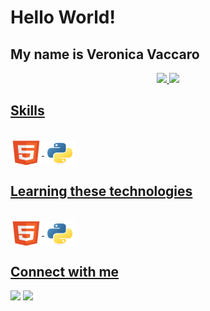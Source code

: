 <h1> Hello World! </h1>
<h2> My name is Veronica Vaccaro </h2>
<div align="center" style="display: inline_block">
  <a href="https://github.com/veronicavaccaro">
  <img height="160em" src="https://github-readme-stats.vercel.app/api?username=veronicavaccaro&show_icons=true&theme=tokyonight&include_all_commits=true&count_private=true"/>
  <img height="160em" src="https://github-readme-stats.vercel.app/api/top-langs/?username=veronicavaccaro&layout=compact&langs_count=7&theme=tokyonight"/>
</div>

<h2> Skills </h2>

<div style="display: inline_block"><br>
  <img align="center" alt="Rafa-HTML" height="40" width="50" src="https://raw.githubusercontent.com/devicons/devicon/master/icons/html5/html5-original.svg">
  <img align="center" alt="python" height="40" width="50" src="https://raw.githubusercontent.com/devicons/devicon/master/icons/python/python-original.svg">  
</div>

<h2> Learning these technologies </h2>
<div style="display: inline_block"><br>
  <img align="center" alt="Rafa-HTML" height="40" width="50" src="https://raw.githubusercontent.com/devicons/devicon/master/icons/html5/html5-original.svg">
  <img align="center" alt="python" height="40" width="50" src="https://raw.githubusercontent.com/devicons/devicon/master/icons/python/python-original.svg">
</div>

<h2> Connect with me </h2>
 <a href = "mailto:veronicavaccaro@hotmail.com" target="blank"><img src="https://img.shields.io/badge/-Gmail-%23333?style=for-the-badge&logo=gmail&logoColor=white" target="_blank"></a>
 <a href="https://www.linkedin.com/in/claudio-fischer-973bb4a8/" target="_blank"><img src="https://img.shields.io/badge/-LinkedIn-%230077B5?style=for-the-badge&logo=linkedin&logoColor=white" target="_blank"></a>
